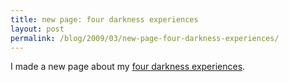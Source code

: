 ```yaml
---
title: new page: four darkness experiences
layout: post
permalink: /blog/2009/03/new-page-four-darkness-experiences/
---
```


I made a new page about my [four darkness experiences][1].

   [1]: /reports/four-darkness-experiences/
